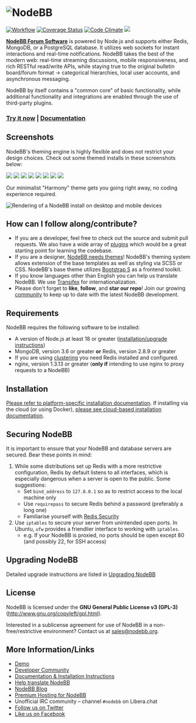 # ![NodeBB](public/images/sm-card.png)

[![Workflow](https://github.com/NodeBB/NodeBB/actions/workflows/test.yaml/badge.svg)](https://github.com/NodeBB/NodeBB/actions/workflows/test.yaml)
[![Coverage Status](https://coveralls.io/repos/github/NodeBB/NodeBB/badge.svg?branch=master)](https://coveralls.io/github/NodeBB/NodeBB?branch=master)
[![Code Climate](https://codeclimate.com/github/NodeBB/NodeBB/badges/gpa.svg)](https://codeclimate.com/github/NodeBB/NodeBB)
[![](https://dcbadge.vercel.app/api/server/p6YKPXu7er?style=flat)](https://discord.gg/p6YKPXu7er)

[**NodeBB Forum Software**](https://nodebb.org) is powered by Node.js and supports either Redis, MongoDB, or a PostgreSQL database. It utilizes web sockets for instant interactions and real-time notifications. NodeBB takes the best of the modern web: real-time streaming discussions, mobile responsiveness, and rich RESTful read/write APIs, while staying true to the original bulletin board/forum format &rarr; categorical hierarchies, local user accounts, and asynchronous messaging.

NodeBB by itself contains a "common core" of basic functionality, while additional functionality and integrations are enabled through the use of third-party plugins.

### [Try it now](//try.nodebb.org) | [Documentation](//docs.nodebb.org)

## Screenshots

NodeBB's theming engine is highly flexible and does not restrict your design choices. Check out some themed installs in these screenshots below:

[![](http://i.imgur.com/VCoOFyqb.png)](http://i.imgur.com/VCoOFyq.png)
[![](http://i.imgur.com/FLOUuIqb.png)](http://i.imgur.com/FLOUuIq.png)
[![](http://i.imgur.com/Ud1LrfIb.png)](http://i.imgur.com/Ud1LrfI.png)
[![](http://i.imgur.com/h6yZ66sb.png)](http://i.imgur.com/h6yZ66s.png)
[![](http://i.imgur.com/o90kVPib.png)](http://i.imgur.com/o90kVPi.png)
[![](http://i.imgur.com/AaRRrU2b.png)](http://i.imgur.com/AaRRrU2.png)
[![](http://i.imgur.com/LmHtPhob.png)](http://i.imgur.com/LmHtPho.png)
[![](http://i.imgur.com/paiJPJkb.jpg)](http://i.imgur.com/paiJPJk.jpg)

Our minimalist "Harmony" theme gets you going right away, no coding experience required.

![Rendering of a NodeBB install on desktop and mobile devices](https://user-images.githubusercontent.com/923011/228570420-2a4db745-b20d-474a-a571-1b59259508ef.png)

## How can I follow along/contribute?

* If you are a developer, feel free to check out the source and submit pull requests. We also have a wide array of [plugins](http://community.nodebb.org/category/7/nodebb-plugins) which would be a great starting point for learning the codebase.
* If you are a designer, [NodeBB needs themes](http://community.nodebb.org/category/10/nodebb-themes)! NodeBB's theming system allows extension of the base templates as well as styling via SCSS or CSS. NodeBB's base theme utilizes [Bootstrap 5](http://getbootstrap.com/) as a frontend toolkit.
* If you know languages other than English you can help us translate NodeBB. We use [Transifex](https://explore.transifex.com/nodebb/nodebb/) for internationalization.
* Please don't forget to **like**, **follow**, and **star our repo**! Join our growing [community](http://community.nodebb.org) to keep up to date with the latest NodeBB development.

## Requirements

NodeBB requires the following software to be installed:

* A version of Node.js at least 18 or greater ([installation/upgrade instructions](https://github.com/nodesource/distributions))
* MongoDB, version 3.6 or greater **or** Redis, version 2.8.9 or greater
* If you are using [clustering](https://docs.nodebb.org/configuring/scaling/) you need Redis installed and configured.
* nginx, version 1.3.13 or greater (**only if** intending to use nginx to proxy requests to a NodeBB)

## Installation

[Please refer to platform-specific installation documentation](https://docs.nodebb.org/installing/os).
If installing via the cloud (or using Docker), [please see cloud-based installation documentation](https://docs.nodebb.org/installing/cloud/).

## Securing NodeBB

It is important to ensure that your NodeBB and database servers are secured. Bear these points in mind:

1. While some distributions set up Redis with a more restrictive configuration, Redis by default listens to all interfaces, which is especially dangerous when a server is open to the public. Some suggestions:
    * Set `bind_address` to `127.0.0.1` so as to restrict access  to the local machine only
    * Use `requirepass` to secure Redis behind a password (preferably a long one)
    * Familiarise yourself with [Redis Security](http://redis.io/topics/security)
2. Use `iptables` to secure your server from unintended open ports. In Ubuntu, `ufw` provides a friendlier interface to working with `iptables`.
    * e.g. If your NodeBB is proxied, no ports should be open except 80 (and possibly 22, for SSH access)


## Upgrading NodeBB

Detailed upgrade instructions are listed in [Upgrading NodeBB](https://docs.nodebb.org/configuring/upgrade/)

## License

NodeBB is licensed under the **GNU General Public License v3 (GPL-3)** (http://www.gnu.org/copyleft/gpl.html).

Interested in a sublicense agreement for use of NodeBB in a non-free/restrictive environment? Contact us at sales@nodebb.org.

## More Information/Links

* [Demo](https://try.nodebb.org)
* [Developer Community](http://community.nodebb.org)
* [Documentation & Installation Instructions](https://docs.nodebb.org)
* [Help translate NodeBB](https://explore.transifex.com/nodebb/nodebb/)
* [NodeBB Blog](https://nodebb.org/blog)
* [Premium Hosting for NodeBB](https://www.nodebb.org/ "NodeBB")
* Unofficial IRC community &ndash; channel `#nodebb` on Libera.chat
* [Follow us on Twitter](http://www.twitter.com/NodeBB/ "NodeBB Twitter")
* [Like us on Facebook](http://www.facebook.com/NodeBB/ "NodeBB Facebook")
